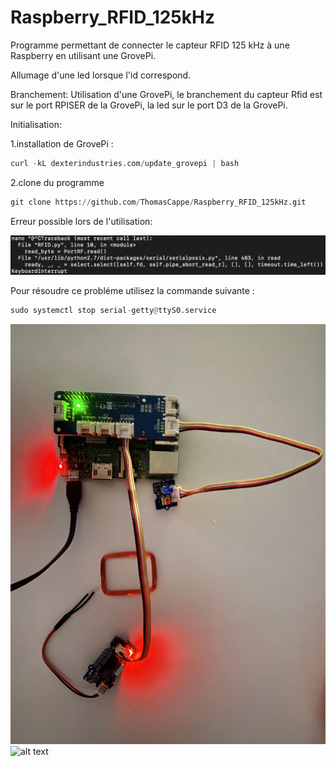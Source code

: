 # Raspberry_RFID_125kHz
Programme permettant de connecter le capteur RFID 125 kHz à une Raspberry en utilisant une GrovePi.  

Allumage d'une led lorsque l'id correspond.

Branchement:
Utilisation d'une GrovePi, le branchement du capteur Rfid est sur le port RPISER de la GrovePi, la led sur le port D3 de la GrovePi.

Initialisation:

1.installation de GrovePi : 
```python
curl -kL dexterindustries.com/update_grovepi | bash 
```
2.clone du programme 
```python
git clone https://github.com/ThomasCappe/Raspberry_RFID_125kHz.git
```

Erreur possible lors de l'utilisation:

![alt text](https://github.com/ThomasCappe/Raspberry_RFID_125kHz/blob/9f252e324406910a58d6b7846abd2699ed609ae1/image_error1.jpg?raw=true)

Pour résoudre ce probléme utilisez la commande suivante : 
```python
sudo systemctl stop serial-getty@ttyS0.service
```

![alt text](https://github.com/ThomasCappe/Raspberry_RFID_125kHz/blob/5358fd666b5e124ec6cd88bf7660bc3ddba9dc99/Montage_1.jpg?raw=true)
![alt text](https://github.com/ThomasCappe/Raspberry_RFID_125kHz/blob/5358fd666b5e124ec6cd88bf7660bc3ddba9dc99/Montage.jpg?raw=true)
